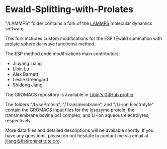 # Ewald-Splitting-with-Prolates

"/LAMMPS" folder contains a fork of the [LAMMPS](https://github.com/lammps/lammps) molecular dynamics software.

This fork includes custom modifications for the ESP (Ewald summation with prolate spheroidal wave functions) method.

The ESP method code modifications main contributors:
* Jiuyang Liang
* Libin Lu
* Alex Barnett
* Leslie Greengard
* Shidong Jiang

The GROMACS repository is available in [Libin's GitHub profile](https://github.com/lu1and10/Ewald-Splitting-with-Prolates).

The folders "/LysoProtein", "/Transmembrane", and "/Li-ion Electrolyte" contain the GROMACS input files for the lysozyme protein, the transmembrane bovine bc1 complex, and Li-ion aqueous electrolytes, respectively.

More data files and detailed descriptions will be available shortly. If you have any questions, please do not hesitate to contact me via email at jliang@flatironinstitute.org.
